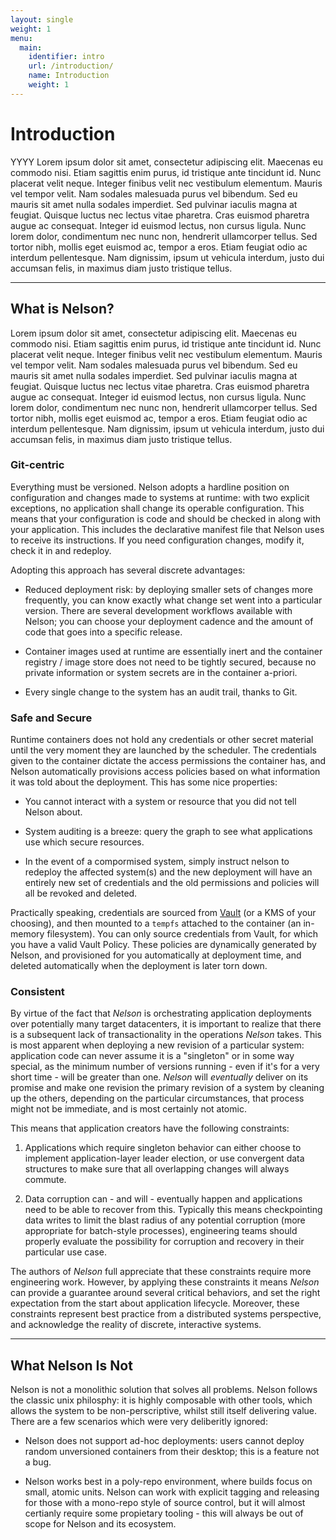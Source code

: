 ```yaml
---
layout: single
weight: 1
menu:
  main:
    identifier: intro
    url: /introduction/
    name: Introduction
    weight: 1
---
```


# Introduction

YYYY Lorem ipsum dolor sit amet, consectetur adipiscing elit. Maecenas eu commodo nisi. Etiam sagittis enim purus, id tristique ante tincidunt id. Nunc placerat velit neque. Integer finibus velit nec vestibulum elementum. Mauris vel tempor velit. Nam sodales malesuada purus vel bibendum. Sed eu mauris sit amet nulla sodales imperdiet. Sed pulvinar iaculis magna at feugiat. Quisque luctus nec lectus vitae pharetra. Cras euismod pharetra augue ac consequat. Integer id euismod lectus, non cursus ligula. Nunc lorem dolor, condimentum nec nunc non, hendrerit ullamcorper tellus. Sed tortor nibh, mollis eget euismod ac, tempor a eros. Etiam feugiat odio ac interdum pellentesque. Nam dignissim, ipsum ut vehicula interdum, justo dui accumsan felis, in maximus diam justo tristique tellus.

<hr />

## What is Nelson?

Lorem ipsum dolor sit amet, consectetur adipiscing elit. Maecenas eu commodo nisi. Etiam sagittis enim purus, id tristique ante tincidunt id. Nunc placerat velit neque. Integer finibus velit nec vestibulum elementum. Mauris vel tempor velit. Nam sodales malesuada purus vel bibendum. Sed eu mauris sit amet nulla sodales imperdiet. Sed pulvinar iaculis magna at feugiat. Quisque luctus nec lectus vitae pharetra. Cras euismod pharetra augue ac consequat. Integer id euismod lectus, non cursus ligula. Nunc lorem dolor, condimentum nec nunc non, hendrerit ullamcorper tellus. Sed tortor nibh, mollis eget euismod ac, tempor a eros. Etiam feugiat odio ac interdum pellentesque. Nam dignissim, ipsum ut vehicula interdum, justo dui accumsan felis, in maximus diam justo tristique tellus.

### Git-centric

Everything must be versioned. Nelson adopts a hardline position on configuration and changes made to systems at runtime: with two explicit exceptions, no application shall change its operable configuration. This means that your configuration is code and should be checked in along with your application. This includes the declarative manifest file that Nelson uses to receive its instructions. If you need configuration changes, modify it, check it in and redeploy.

Adopting this approach has several discrete advantages:

+ Reduced deployment risk: by deploying smaller sets of changes more frequently, you can know exactly what change set went into a particular version. There are several development workflows available with Nelson; you can choose your deployment cadence and the amount of code that goes into a specific release.

+ Container images used at runtime are essentially inert and the container registry / image store does not need to be tightly secured, because no private information or system secrets are in the container a-priori.

+ Every single change to the system has an audit trail, thanks to Git.

### Safe and Secure

Runtime containers does not hold any credentials or other secret material until the very moment they are launched by the scheduler. The credentials given to the container dictate the access permissions the container has, and Nelson automatically provisions access policies based on what information it was told about the deployment. This has some nice properties:

+ You cannot interact with a system or resource that you did not tell Nelson about.

+ System auditing is a breeze: query the graph to see what applications use which secure resources.

+ In the event of a compormised system, simply instruct nelson to redeploy the affected system(s) and the new deployment will have an entirely new set of credentials and the old permissions and policies will all be revoked and deleted.

Practically speaking, credentials are sourced from [Vault](https://www.vaultproject.io/) (or a KMS of your choosing), and then mounted to a `tempfs` attached to the container (an in-memory filesystem). You can only source credentials from Vault, for which you have a valid Vault Policy. These policies are dynamically generated by Nelson, and provisioned for you automatically at deployment time, and deleted automatically when the deployment is later torn down.

### Consistent

By virtue of the fact that *Nelson* is orchestrating application deployments over potentially many target datacenters, it is important to realize that there is a subsequent lack of transactionality in the operations *Nelson* takes. This is most apparent when deploying a new revision of a particular system: application code can never assume it is a "singleton" or in some way special, as the minimum number of versions running - even if it's for a very short time - will be greater than one. *Nelson* will *eventually* deliver on its promise and make one revision the primary revision of a system by cleaning up the others, depending on the particular circumstances, that process might not be immediate, and is most certainly not atomic.

This means that application creators have the following constraints:

1. Applications which require singleton behavior can either choose to implement application-layer leader election, or use convergent data structures to make sure that all overlapping changes will always commute.

2. Data corruption can - and will - eventually happen and applications need to be able to recover from this. Typically this means checkpointing data writes to limit the blast radius of any potential corruption (more appropriate for batch-style processes), engineering teams should properly evaluate the possibility for corruption and recovery in their particular use case.

The authors of *Nelson* full appreciate that these constraints require more engineering work. However, by applying these constraints it means *Nelson* can provide a guarantee around several critical behaviors, and set the right expectation from the start about application lifecycle. Moreover, these constraints represent best practice from a distributed systems perspective, and acknowledge the reality of discrete, interactive systems.


<hr />

## What Nelson Is Not

Nelson is not a monolithic solution that solves all problems. Nelson follows the classic unix philosphy: it is highly composable with other tools, which allows the system to be non-perscriptive, whilst still itself delivering value. There are a few scenarios which were very deliberitly ignored:

+ Nelson does not support ad-hoc deployments: users cannot deploy random unversioned containers from their desktop; this is a feature not a bug.

+ Nelson works best in a poly-repo environment, where builds focus on small, atomic units. Nelson can work with explicit tagging and releasing for those with a mono-repo style of source control, but it will almost certianly require some propietary tooling - this will always be out of scope for Nelson and its ecosystem.
